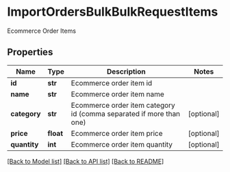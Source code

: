 # ImportOrdersBulkBulkRequestItems

Ecommerce Order Items
## Properties
Name | Type | Description | Notes
------------ | ------------- | ------------- | -------------
**id** | **str** | Ecommerce order item id | 
**name** | **str** | Ecommerce order item name | 
**category** | **str** | Ecommerce order item category id (comma separated if more than one) | [optional] 
**price** | **float** | Ecommerce order item price | [optional] 
**quantity** | **int** | Ecommerce order item quantity | [optional] 

[[Back to Model list]](../README.md#documentation-for-models) [[Back to API list]](../README.md#documentation-for-api-endpoints) [[Back to README]](../README.md)


